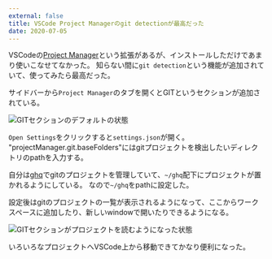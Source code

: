 ```yaml
---
external: false
title: VSCode Project Managerのgit detectionが最高だった
date: 2020-07-05
---
```


VSCodeの[Project Manager](https://github.com/alefragnani/vscode-project-manager)という拡張があるが、インストールしただけであまり使いこなせてなかった。
知らない間に`git detection`という機能が追加されていて、使ってみたら最高だった。

サイドバーから`Project Manager`のタブを開くとGITというセクションが追加されている。

![GITセクションのデフォルトの状態](https://i.imgur.com/ebFXg8m.png)

`Open Settings`をクリックすると`settings.json`が開く。
"projectManager.git.baseFolders"にはgitプロジェクトを検出したいディレクトリのpathを入力する。

自分は[ghq](https://github.com/x-motemen/ghq)でgitのプロジェクトを管理していて、`~/ghq`配下にプロジェクトが置かれるようにしている。
なので`~/ghq`をpathに設定した。

設定後はgitのプロジェクトの一覧が表示されるようになって、ここからワークスペースに追加したり、新しいwindowで開いたりできるようになる。

![GITセクションがプロジェクトを読むようになった状態](https://i.imgur.com/bUggRgS.png)

いろいろなプロジェクトへVSCode上から移動できてかなり便利になった。
